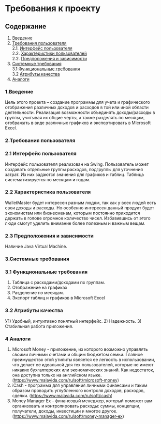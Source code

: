 # Требования к проекту

## Содержание
1. [Введение](#1)
2. [Требования пользователя](#2) <br>
  2.1. [Интерфейс пользователя](#2.1) <br>
  2.2. [Характеристики пользователей](#2.2) <br>
  2.2. [Предположения и зависимости](#2.3) <br>
3. [Системные требования](#3) <br>
  3.1 [Функциональные требования](#3.1) <br>
  3.2 [Атрибуты качества](#3.2) <br>
4. [Аналоги](#4) <br>

### 1.Введение<a name="1"></a>
	
  Цель этого проекта – создание программы для учета и графического отображения различных доходов и расходов в той или иной области деятельности. Реализация возможности объединять доходы/расходы в группы, учитывая их общие черты, а также разделять по месяцам, отображать в виде различных графиков и экспортировать в Microsoft Excel.
  
### 2.Требования пользователя<a name="2"></a>
### 2.1 Интерфейс пользователя<a name="2.1"></a>
Интерфейс пользователя реализован на Swing. Пользователь может создавать отдельные группы расходов, подгруппы для уточнения затрат. Из них задаются значения для графиков и таблиц. Таблица систематизируется по месяцам и годам.

### 2.2 Характеристика пользователя<a name="2.2"></a>
  WalletMaster будет интересен разным людям, так как у всех людей есть свои доходы и расходы. Но особенно интересен данный продукт будет экономистам или бизнесменам, которым постоянно приходится держать в голове огромное количество чисел. Избавившись от этого люди смогут уделить внимание более полезным и важным вещам.
  
### 2.3 Предположения и зависимости<a name="2.3"></a>
  Наличие Java Virtual Machine.

### 3.Системные требования<a name="3"></a>
### 3.1 Функциональные требования<a name="3.1"></a>
1) Таблица с расходами/доходами по группам.
2) Отображение на графиках
3) Разделение по месяцам.
4) Экспорт таблиц и графиков в Microsoft Excel

### 3.2 Атрибуты качества<a name="3.2"></a>

У1) Удобный, интуитивно понятный интерфейс.
2) Надежность.
3) Стабильная работа приложения.
  
### 4 Аналоги<a name="4"></a>
1.	Microsoft Money - приложение, из которого возможно управлять своими личными счетами и общим бюджетом семьи. Главное преимущество этой утилиты является ее легкость в использовании, что делает ее идеальной для тех пользователей, которые не имеют никаких бухгалтерских или экономических знаний. Как недостаток, она доступна только на английском языке.(https://www.malavida.com/ru/soft/microsoft-money)
2.	iCash - программа для управления личными финансами и таким образом проводить углубленного контроля доходов, расходов, сделки. (https://www.malavida.com/ru/soft/icash)
3.	Money Manager Ex - финансовый менеджер, который поможет вам организовать и контролировать расходы: суммы, концепции, получатели, доходы, инвестиции и многое другое. (https://www.malavida.com/ru/soft/money-manager-ex)

